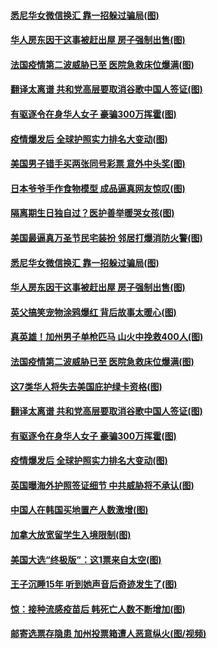 #### [悉尼华女微信换汇 靠一招躲过骗局(图)](../pages/p3/950316.md) 
#### [华人房东因干这事被赶出屋 房子强制出售(图)](../pages/p3/950312.md) 
#### [法国疫情第二波威胁已至 医院急救床位爆满(图)](../pages/p3/950323.md) 
#### [翻译太离谱 共和党高层要取消谷歌中国人签证(图)](../pages/p3/950319.md) 
#### [有驱逐令在身华人女子 豪骗300万挥霍(图)](../pages/p3/950282.md) 
#### [疫情爆发后 全球护照实力排名大变动(图)](../pages/p3/950304.md) 
#### [美国男子错手买两张同号彩票 意外中头奖(图)](../pages/p3/950433.md) 
#### [日本爷爷手作食物模型 成品逼真网友惊叹(图)](../pages/p3/950418.md) 
#### [隔离期生日独自过？医护善举暖哭女孩(图)](../pages/p3/950415.md) 
#### [美国最逼真万圣节民宅装扮 邻居打爆消防火警(图)](../pages/p3/950370.md) 
#### [悉尼华女微信换汇 靠一招躲过骗局(图)](../pages/p3/950316.md) 
#### [华人房东因干这事被赶出屋 房子强制出售(图)](../pages/p3/950312.md) 
#### [英父搞笑宠物涂鸦爆红 背后故事太暖心(图)](../pages/p3/950344.md) 
#### [真英雄！加州男子单枪匹马 山火中挽救400人(图)](../pages/p3/950340.md) 
#### [法国疫情第二波威胁已至 医院急救床位爆满(图)](../pages/p3/950323.md) 
#### [这7类华人将失去美国庇护绿卡资格(图)](../pages/p3/950322.md) 
#### [翻译太离谱 共和党高层要取消谷歌中国人签证(图)](../pages/p3/950319.md) 
#### [有驱逐令在身华人女子 豪骗300万挥霍(图)](../pages/p3/950282.md) 
#### [疫情爆发后 全球护照实力排名大变动(图)](../pages/p3/950304.md) 
#### [英国曝海外护照签证细节 中共威胁将不承认(图)](../pages/p3/950215.md) 
#### [中国人在韩国买地置产人数激增(图)](../pages/p3/950212.md) 
#### [加拿大放宽留学生入境限制(图)](../pages/p3/950213.md) 
#### [美国大选“终极版”：这1票来自太空(图)](../pages/p3/950189.md) 
#### [王子沉睡15年 听到她声音后奇迹发生了(图)](../pages/p3/950176.md) 
#### [惊：接种流感疫苗后 韩死亡人数不断增加(图)](../pages/p3/950160.md) 
#### [邮寄选票存隐患 加州投票箱遭人恶意纵火(图/视频)](../pages/p3/950097.md) 
